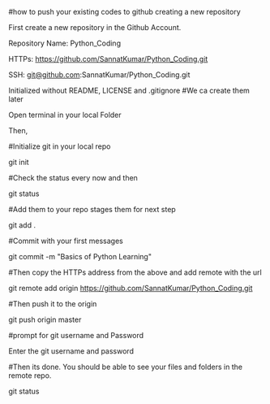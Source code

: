 #how to push your existing codes to github creating a new repository

First create a new repository in the Github Account.

Repository Name: Python_Coding

HTTPs: https://github.com/SannatKumar/Python_Coding.git

SSH: git@github.com:SannatKumar/Python_Coding.git

Initialized without README, LICENSE and .gitignore #We ca create them later

Open terminal in your local Folder

Then,

#Initialize git in your local repo

git init

#Check the status every now and then

git status

#Add them to your repo stages them for next step

git add .

#Commit with your first messages

git commit -m "Basics of Python Learning"

#Then copy the HTTPs address from the above and add remote with the url

git remote add origin https://github.com/SannatKumar/Python_Coding.git


#Then push it to the origin

git push origin master

#prompt for git username and Password

Enter the git username and password

#Then its done. You should be able to see your files and folders in the remote repo.

git status










 


